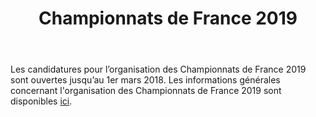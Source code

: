 ﻿---
layout: post
title:  "Championnats de France 2019"
categories: news
fullpost: false
---
Les candidatures pour l’organisation des Championnats de France 2019 sont ouvertes jusqu’au 1er mars 2018.
Les informations générales concernant l'organisation des Championnats de France 2019 sont disponibles [ici]({{site.baseurl}}/speedcubing/cdf).



